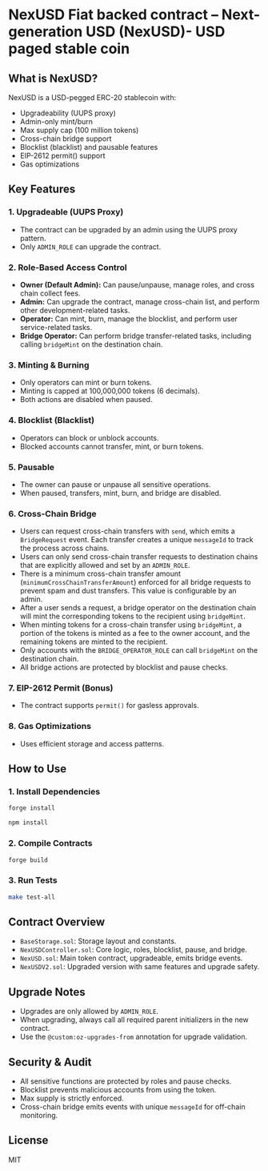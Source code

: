 # NexUSD Fiat backed contract – Next-generation USD (NexUSD)- USD paged stable coin

## What is NexUSD?

NexUSD is a USD-pegged ERC-20 stablecoin with:

- Upgradeability (UUPS proxy)
- Admin-only mint/burn
- Max supply cap (100 million tokens)
- Cross-chain bridge support
- Blocklist (blacklist) and pausable features
- EIP-2612 permit() support
- Gas optimizations

## Key Features

### 1. Upgradeable (UUPS Proxy)

- The contract can be upgraded by an admin using the UUPS proxy pattern.
- Only `ADMIN_ROLE` can upgrade the contract.

### 2. Role-Based Access Control

- **Owner (Default Admin):** Can pause/unpause, manage roles, and cross chain collect fees.
- **Admin:** Can upgrade the contract, manage cross-chain list, and perform other development-related tasks.
- **Operator:** Can mint, burn, manage the blocklist, and perform user service-related tasks.
- **Bridge Operator:** Can perform bridge transfer-related tasks, including calling `bridgeMint` on the destination chain.

### 3. Minting & Burning

- Only operators can mint or burn tokens.
- Minting is capped at 100,000,000 tokens (6 decimals).
- Both actions are disabled when paused.

### 4. Blocklist (Blacklist)

- Operators can block or unblock accounts.
- Blocked accounts cannot transfer, mint, or burn tokens.

### 5. Pausable

- The owner can pause or unpause all sensitive operations.
- When paused, transfers, mint, burn, and bridge are disabled.

### 6. Cross-Chain Bridge

- Users can request cross-chain transfers with `send`, which emits a `BridgeRequest` event. Each transfer creates a unique `messageId` to track the process across chains.
- Users can only send cross-chain transfer requests to destination chains that are explicitly allowed and set by an `ADMIN_ROLE`.
- There is a minimum cross-chain transfer amount (`minimumCrossChainTransferAmount`) enforced for all bridge requests to prevent spam and dust transfers. This value is configurable by an admin.
- After a user sends a request, a bridge operator on the destination chain will mint the corresponding tokens to the recipient using `bridgeMint`.
- When minting tokens for a cross-chain transfer using `bridgeMint`, a portion of the tokens is minted as a fee to the owner account, and the remaining tokens are minted to the recipient.
- Only accounts with the `BRIDGE_OPERATOR_ROLE` can call `bridgeMint` on the destination chain.
- All bridge actions are protected by blocklist and pause checks.

### 7. EIP-2612 Permit (Bonus)

- The contract supports `permit()` for gasless approvals.

### 8. Gas Optimizations

- Uses efficient storage and access patterns.

## How to Use

### 1. Install Dependencies

```bash
forge install

npm install
```

### 2. Compile Contracts

```bash
forge build
```

### 3. Run Tests

```bash
make test-all
```

## Contract Overview

- `BaseStorage.sol`: Storage layout and constants.
- `NexUSDController.sol`: Core logic, roles, blocklist, pause, and bridge.
- `NexUSD.sol`: Main token contract, upgradeable, emits bridge events.
- `NexUSDV2.sol`: Upgraded version with same features and upgrade safety.

## Upgrade Notes

- Upgrades are only allowed by `ADMIN_ROLE`.
- When upgrading, always call all required parent initializers in the new contract.
- Use the `@custom:oz-upgrades-from` annotation for upgrade validation.

## Security & Audit

- All sensitive functions are protected by roles and pause checks.
- Blocklist prevents malicious accounts from using the token.
- Max supply is strictly enforced.
- Cross-chain bridge emits events with unique `messageId` for off-chain monitoring.

## License

MIT
